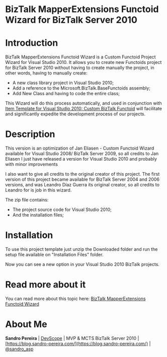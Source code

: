 # BizTalk MapperExtensions Functoid Wizard for BizTalk Server 2010

# Introduction
BizTalk MapperExtensions Functoid Wizard is a Custom Functoid Project Wizard for Visual Studio 2010. It allows you to create new Functoids project for BizTalk Server 2010 without having to create manually the project, in other words, having to manually create:
* A new class library project in Visual Studio 2010;
* Add a reference to the Microsoft.BizTalk.BaseFunctoids assembly;
* Add New Class and having to code the entire class;

This Wizard will do this process automatically, and used in conjunction with [Item Template for Visual Studio 2010: Custom BizTalk Functoid](https://gallery.technet.microsoft.com/Item-Template-for-Visual-b4cff5f4) will facilitate and significantly expedite the development process of our projects.

# Description
This version is an optimization of Jan Eliasen - Custom Functoid Wizard available for Visual Studio 2008/ BizTalk Server 2009, so all credits to Jan Eliasen I just have released a version for Visual Studio 2010 and probably with minor improvements

I also want to give all credits to the original creator of this project. The first version of this project became available for BizTalk Server 2004 and 2006 versions, and was Leandro Díaz Guerra its original creator, so all credits to Leandro for is job in this wizard.

The zip file contains:
* The project source code for Visual Studio 2010;
* And the  installation files;

# Installation
To use this project template just unzip the Downloaded folder and run the setup file available on "Installation Files" folder.

Now you can see a new option in your Visual Studio 2010 BizTalk projects.

# Read more about it
You can read more about this topic here: [BizTalk MapperExtensions Functoid Wizard](https://blog.sandro-pereira.com/2012/08/06/biztalk-mapperextensions-functoid-wizard/)

# About Me
**Sandro Pereira** | [DevScope](http://www.devscope.net/) | MVP & MCTS BizTalk Server 2010 | [https://blog.sandro-pereira.com/](https://blog.sandro-pereira.com/) | [@sandro_asp](https://twitter.com/sandro_asp)
